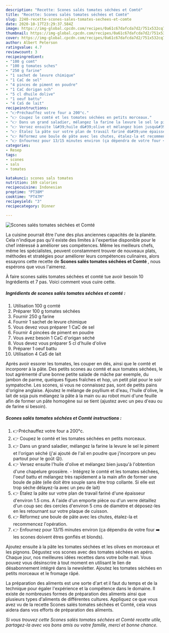 ```yaml
---
description: "Recette: Scones salés tomates séchées et Comté"
title: "Recette: Scones salés tomates séchées et Comté"
slug: 2240-recette-scones-sales-tomates-sechees-et-comte
date: 2020-10-17T23:29:37.584Z
image: https://img-global.cpcdn.com/recipes/0a61c67dafcda7d2/751x532cq70/scones-sales-tomates-sechees-et-comte-photo-principale-de-la-recette.jpg
thumbnail: https://img-global.cpcdn.com/recipes/0a61c67dafcda7d2/751x532cq70/scones-sales-tomates-sechees-et-comte-photo-principale-de-la-recette.jpg
cover: https://img-global.cpcdn.com/recipes/0a61c67dafcda7d2/751x532cq70/scones-sales-tomates-sechees-et-comte-photo-principale-de-la-recette.jpg
author: Albert Peterson
ratingvalue: 4.7
reviewcount: 3
recipeingredient:
- "100 g comt"
- "100 g tomates sches"
- "250 g farine"
- "1 sachet de levure chimique"
- "1 CaC de sel"
- "4 pinces de piment en poudre"
- "1 CaC dorigan sch"
- "5 cl dhuile dolive"
- "1 oeuf battu"
- "4 CaS de lait"
recipeinstructions:
- "👉Préchauffez votre four a 200°c."
- "👉 Coupez le comté et les tomates séchées en petits morceaux."
- "👉 Dans un grand saladier, mélangez la farine la levure le sel le piment et l&#39;origan séché (j&#39;ai ajouté de l&#39;ail en poudre que j&#39;incorpore un peu partout pour le goût 😜)."
- "👉 Versez ensuite l&#39;huile d&#39;olive et mélangez bien jusqu&#39;à l&#39;obtention d&#39;une chapelure grossière. Intégrez le comté et les tomates séchées, l&#39;oeuf battu et mélangez très rapidement a la main afin de former une boule de pâte (elle doit être souple sans être trop collante. Si elle est trop sèche délayez-la avec un peu de lait)"
- "👉 Étalez la pâte sur votre plan de travail fariné d&#39;une épaisseur d&#39;environ 1.5 cms. A l&#39;aide d&#39;un emporte pièce ou d&#39;un verre détaillez d&#39;un coup sec des cercles d&#39;environ 5 cms de diamètre et déposez-les en les retournant sur votre plaque de cuisson."
- "👉 Réformez une boule de pâte avec les chutes, étalez-la et recommencez l&#39;opération."
- "👉 Enfournez pour 13/15 minutes environ (ça dépendra de votre four ➡️ les scones doivent êtres gonflés et blonds)."
categories:
- Resep
tags:
- scones
- sals
- tomates

katakunci: scones sals tomates 
nutrition: 169 calories
recipecuisine: Indonesian
preptime: "PT38M"
cooktime: "PT47M"
recipeyield: "3"
recipecategory: Dinner

---
```



![Scones salés tomates séchées et Comté](https://img-global.cpcdn.com/recipes/0a61c67dafcda7d2/751x532cq70/scones-sales-tomates-sechees-et-comte-photo-principale-de-la-recette.jpg)

La cuisine pourrait être l'une des plus anciennes capacités de la planète. Cela n'indique pas qu'il existe des limites à l'expertise disponible pour le chef intéressé à améliorer ses compétences. Même les meilleurs chefs, même les spécialistes, peuvent constamment trouver de nouveaux plats, méthodes et stratégies pour améliorer leurs compétences culinaires, alors essayons cette recette de <strong> Scones salés tomates séchées et Comté </strong>, nous espérons que vous l'aimerez.

<!--inarticleads1-->

À faire scones salés tomates séchées et comté tue avoir besoin 10 Ingrédients et 7 pas. Voici comment vous cuire cette.

##### Ingrédients de scones salés tomates séchées et comté :

1. Utilisation 100 g comté
1. Préparer 100 g tomates séchées
1. Fournir 250 g farine
1. Fournir 1 sachet de levure chimique
1. Vous devez vous préparer 1 CaC de sel
1. Fournir 4 pincées de piment en poudre
1. Vous avez besoin 1 CaC d&#39;origan séché
1. Vous devez vous préparer 5 cl d&#39;huile d&#39;olive
1. Préparer 1 oeuf battu
1. Utilisation 4 CaS de lait


Après avoir essorer les tomates, les couper en dés, ainsi que le comté et incorporer à la pâte. Des petits scones au comté et aux tomates séchées, le tout agrémenté d&#39;une bonne petite salade de mâche par exemple, du jambon de parme, quelques figues fraîches et hop, un petit plat pour le soir sympatoche. Les scones, si vous ne connaissez pas, sont de petits pains d&#39;origine anglaise. Ajoutez le mélange de psyllium et d&#39;eau, l&#39;huile d&#39;olive, le lait de soja puis mélangez la pâte à la main ou au robot muni d&#39;une feuille afin de former un pâte homogène sui se tient (ajustez avec un peu d&#39;eau ou de farine si besoin). 

<!--inarticleads2-->

##### Scones salés tomates séchées et Comté instructions :

1. 👉Préchauffez votre four a 200°c.
1. 👉 Coupez le comté et les tomates séchées en petits morceaux.
1. 👉 Dans un grand saladier, mélangez la farine la levure le sel le piment et l&#39;origan séché (j&#39;ai ajouté de l&#39;ail en poudre que j&#39;incorpore un peu partout pour le goût 😜).
1. 👉 Versez ensuite l&#39;huile d&#39;olive et mélangez bien jusqu&#39;à l&#39;obtention d&#39;une chapelure grossière. - Intégrez le comté et les tomates séchées, l&#39;oeuf battu et mélangez très rapidement a la main afin de former une boule de pâte (elle doit être souple sans être trop collante. Si elle est trop sèche délayez-la avec un peu de lait)
1. 👉 Étalez la pâte sur votre plan de travail fariné d&#39;une épaisseur d&#39;environ 1.5 cms. A l&#39;aide d&#39;un emporte pièce ou d&#39;un verre détaillez d&#39;un coup sec des cercles d&#39;environ 5 cms de diamètre et déposez-les en les retournant sur votre plaque de cuisson.
1. 👉 Réformez une boule de pâte avec les chutes, étalez-la et recommencez l&#39;opération.
1. 👉 Enfournez pour 13/15 minutes environ (ça dépendra de votre four ➡️ les scones doivent êtres gonflés et blonds).


Ajoutez ensuite à la pâte les tomates séchées et les olives en morceaux et les pignons. Dégustez vos scones avec des tomates séchées en apéro. Chaque jour, nos meilleures idées recettes dans votre boîte mail. Vous pouvez vous désinscrire à tout moment en utilisant le lien de désabonnement intégré dans la newsletter. Ajoutez les tomates séchées en petits morceaux et le fromage râpé. 

<!--inarticleads1-->

<p>
La préparation des aliments est une sorte d'art et il faut du temps et de la technique pour égaler l'expérience et la compétence dans le domaine. Il existe de nombreuses formes de préparation des aliments ainsi que plusieurs types d'aliments de différentes cultures. Appliquez ce que vous avez vu de la recette Scones salés tomates séchées et Comté, cela vous aidera dans vos efforts de préparation des aliments.
</p>

<p>
<i>Si vous trouvez cette Scones salés tomates séchées et Comté recette utile, partagez-la avec vos bons amis ou votre famille, merci et bonne chance.</i>
</p>
